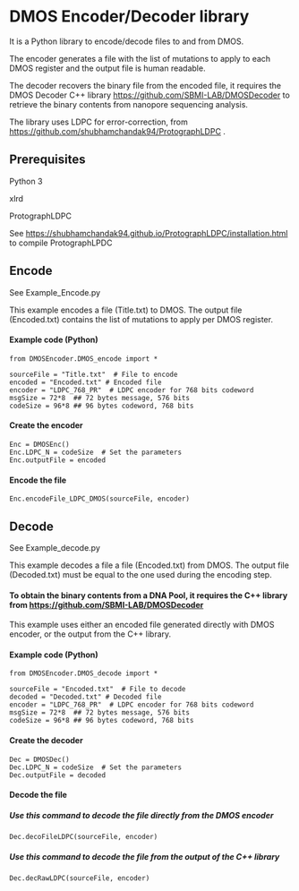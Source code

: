 # DMOS Encoder/Decoder library

It is a Python library to encode/decode files to and from DMOS. 

The encoder generates a file with the list of mutations to apply to each DMOS register and the output file is human readable.

The decoder recovers the binary file from the encoded file, it requires the DMOS Decoder C++ library https://github.com/SBMI-LAB/DMOSDecoder to retrieve the binary contents from nanopore sequencing analysis. 

The library uses LDPC for error-correction, from https://github.com/shubhamchandak94/ProtographLDPC .

## Prerequisites

Python 3

xlrd 

ProtographLDPC 

See https://shubhamchandak94.github.io/ProtographLDPC/installation.html to compile ProtographLPDC



## Encode
See Example_Encode.py 

This example encodes a file (Title.txt) to DMOS. The output file (Encoded.txt) contains the list of mutations to apply per DMOS register. 

#### Example code (Python)
```
from DMOSEncoder.DMOS_encode import *

sourceFile = "Title.txt"  # File to encode
encoded = "Encoded.txt" # Encoded file
encoder = "LDPC_768_PR"  # LDPC encoder for 768 bits codeword
msgSize = 72*8  ## 72 bytes message, 576 bits
codeSize = 96*8 ## 96 bytes codeword, 768 bits  

```

#### Create the encoder
```
Enc = DMOSEnc()
Enc.LDPC_N = codeSize  # Set the parameters
Enc.outputFile = encoded
```

#### Encode the file
```
Enc.encodeFile_LDPC_DMOS(sourceFile, encoder)
```


## Decode
See Example_decode.py 

This example decodes a file a file (Encoded.txt) from DMOS. The output file (Decoded.txt) must be equal to the one used during the encoding step.

#### To obtain the binary contents from a DNA Pool, it requires the C++ library from https://github.com/SBMI-LAB/DMOSDecoder

This example uses either an encoded file generated directly with DMOS encoder, or the output from the C++ library.

#### Example code (Python)
```
from DMOSEncoder.DMOS_decode import *

sourceFile = "Encoded.txt"  # File to decode
decoded = "Decoded.txt" # Decoded file
encoder = "LDPC_768_PR"  # LDPC encoder for 768 bits codeword
msgSize = 72*8  ## 72 bytes message, 576 bits
codeSize = 96*8 ## 96 bytes codeword, 768 bits  
```

#### Create the decoder
```
Dec = DMOSDec()
Dec.LDPC_N = codeSize  # Set the parameters
Dec.outputFile = decoded
```

#### Decode the file

##### Use this command to decode the file directly from the DMOS encoder

```
Dec.decoFileLDPC(sourceFile, encoder)
```

##### Use this command to decode the file from the output of the C++ library
```
Dec.decRawLDPC(sourceFile, encoder)
```
